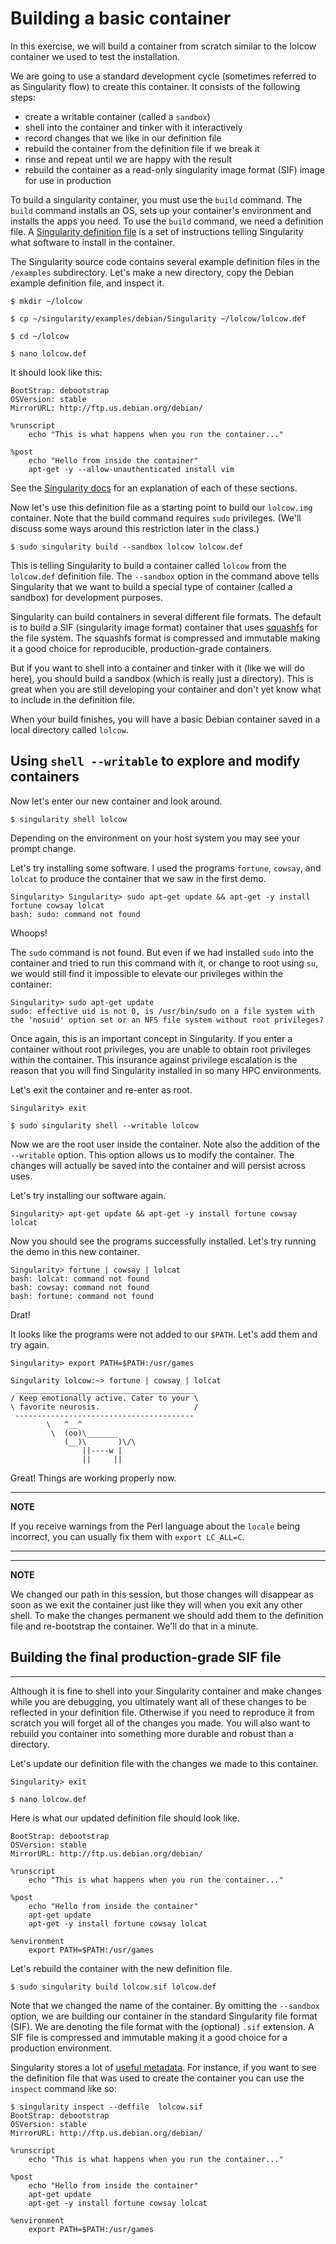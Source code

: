 # Building a basic container

In this exercise, we will build a container from scratch similar to the lolcow container we used to test the installation.

We are going to use a standard development cycle (sometimes referred to as Singularity flow) to create this container. It consists of the following steps:

- create a writable container (called a `sandbox`)
- shell into the container and tinker with it interactively
- record changes that we like in our definition file
- rebuild the container from the definition file if we break it
- rinse and repeat until we are happy with the result
- rebuild the container as a read-only singularity image format (SIF) image for use in production

To build a singularity container, you must use the `build` command.  The `build` command installs an OS, sets up your container's environment and installs the apps you need.  To use the `build` command, we need a definition file. A [Singularity definition file](https://sylabs.io/guides/3.5/user-guide/definition_files.html) is a set of instructions telling Singularity what software to install in the container.

The Singularity source code contains several example definition files in the `/examples` subdirectory.  Let's make a new directory, copy the Debian example definition file, and inspect it.

```
$ mkdir ~/lolcow

$ cp ~/singularity/examples/debian/Singularity ~/lolcow/lolcow.def

$ cd ~/lolcow

$ nano lolcow.def
```

It should look like this:

```
BootStrap: debootstrap
OSVersion: stable
MirrorURL: http://ftp.us.debian.org/debian/

%runscript
    echo "This is what happens when you run the container..."

%post
    echo "Hello from inside the container"
    apt-get -y --allow-unauthenticated install vim

```

See the [Singularity docs](https://sylabs.io/guides/3.5/user-guide/definition_files.html) for an explanation of each of these sections.

Now let's use this definition file as a starting point to build our `lolcow.img` container. Note that the build command requires `sudo` privileges. (We'll discuss some ways around this restriction later in the class.)

```
$ sudo singularity build --sandbox lolcow lolcow.def
```

This is telling Singularity to build a container called `lolcow` from the `lolcow.def` definition file. The `--sandbox` option in the command above tells Singularity that we want to build a special type of container (called a sandbox) for development purposes. 

Singularity can build containers in several different file formats. The default is to build a SIF (singularity image format) container that uses [squashfs](https://en.wikipedia.org/wiki/SquashFS) for the file system. The squashfs format is compressed and immutable making it a good choice for reproducible, production-grade containers.  

But if you want to shell into a container and tinker with it (like we will do here), you should build a sandbox (which is really just a directory).  This is great when you are still developing your container and don't yet know what to include in the definition file.  

When your build finishes, you will have a basic Debian container saved in a local directory called `lolcow`.

## Using `shell --writable` to explore and modify containers

Now let's enter our new container and look around.  

```
$ singularity shell lolcow
```

Depending on the environment on your host system you may see your prompt change. 

Let's try installing some software. I used the programs `fortune`, `cowsay`, and `lolcat` to produce the container that we saw in the first demo.

```
Singularity> Singularity> sudo apt-get update && apt-get -y install fortune cowsay lolcat
bash: sudo: command not found
```

Whoops!

The `sudo` command is not found. But even if we had installed `sudo` into the
container and tried to run this command with it, or change to root using `su`,
we would still find it impossible to elevate our privileges within the
container:

```
Singularity> sudo apt-get update
sudo: effective uid is not 0, is /usr/bin/sudo on a file system with the 'nosuid' option set or an NFS file system without root privileges?
```

Once again, this is an important concept in Singularity.  If you enter a container without root privileges, you are unable to obtain root privileges within the container.  This insurance against privilege escalation is the reason that you will find Singularity installed in so many HPC environments.  

Let's exit the container and re-enter as root.

```
Singularity> exit

$ sudo singularity shell --writable lolcow
```

Now we are the root user inside the container. Note also the addition of the `--writable` option.  This option allows us to modify the container.  The changes will actually be saved into the container and will persist across uses. 

Let's try installing our software again.

```
Singularity> apt-get update && apt-get -y install fortune cowsay lolcat
```

Now you should see the programs successfully installed.  Let's try running the demo in this new container.

```
Singularity> fortune | cowsay | lolcat
bash: lolcat: command not found
bash: cowsay: command not found
bash: fortune: command not found
```

Drat! 

It looks like the programs were not added to our `$PATH`.  Let's add them and try again.

```
Singularity> export PATH=$PATH:/usr/games

Singularity lolcow:~> fortune | cowsay | lolcat
 ________________________________________
/ Keep emotionally active. Cater to your \
\ favorite neurosis.                     /
 ----------------------------------------
        \   ^__^
         \  (oo)\_______
            (__)\       )\/\
                ||----w |
                ||     ||
```

Great!  Things are working properly now.  

---
**NOTE** 

If  you receive warnings from the Perl language about the `locale` being incorrect, you can usually fix them with `export LC_ALL=C`.

---

---
**NOTE** 

We changed our path in this session, but those changes will disappear as soon as we exit the container just like they will when you exit any other shell.  To make the changes permanent we should add them to the definition file and re-bootstrap the container.  We'll do that in a minute.

## Building the final production-grade SIF file

---

Although it is fine to shell into your Singularity container and make changes while you are debugging, you ultimately want all of these changes to be reflected in your definition file.  Otherwise if you need to reproduce it from scratch you will forget all of the changes you made. You will also want to rebuild you container into something more durable and robust than a directory.  

Let's update our definition file with the changes we made to this container.

```
Singularity> exit

$ nano lolcow.def
```

Here is what our updated definition file should look like.

```
BootStrap: debootstrap
OSVersion: stable
MirrorURL: http://ftp.us.debian.org/debian/

%runscript
    echo "This is what happens when you run the container..."

%post
    echo "Hello from inside the container"
    apt-get update
    apt-get -y install fortune cowsay lolcat

%environment
    export PATH=$PATH:/usr/games
```

Let's rebuild the container with the new definition file.

```
$ sudo singularity build lolcow.sif lolcow.def
```

Note that we changed the name of the container.  By omitting the `--sandbox` option, we are building our container in the standard Singularity file format (SIF).  We are denoting the file format with the (optional) `.sif` extension.  A SIF file is compressed and immutable making it a good choice for a production environment.

Singularity stores a lot of [useful metadata](https://sylabs.io/guides/3.5/user-guide/environment_and_metadata.html#container-metadata).  For instance, if you want to see the definition file that was used to create the container you can use the `inspect` command like so:

```
$ singularity inspect --deffile  lolcow.sif
BootStrap: debootstrap
OSVersion: stable
MirrorURL: http://ftp.us.debian.org/debian/

%runscript
    echo "This is what happens when you run the container..."

%post
    echo "Hello from inside the container"
    apt-get update
    apt-get -y install fortune cowsay lolcat

%environment
    export PATH=$PATH:/usr/games
```
